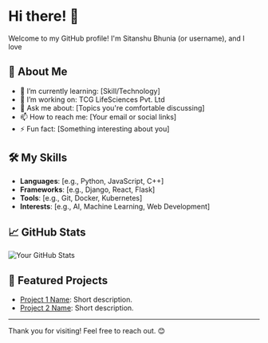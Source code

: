 # Hi there! 👋

Welcome to my GitHub profile! I'm Sitanshu Bhunia (or username), and I love 

## 🚀 About Me
- 🌱 I’m currently learning: [Skill/Technology]
- 💼 I’m working on: TCG LifeSciences Pvt. Ltd
- 💬 Ask me about: [Topics you're comfortable discussing]
- 📫 How to reach me: [Your email or social links]
- ⚡ Fun fact: [Something interesting about you]

## 🛠️ My Skills
- **Languages**: [e.g., Python, JavaScript, C++]
- **Frameworks**: [e.g., Django, React, Flask]
- **Tools**: [e.g., Git, Docker, Kubernetes]
- **Interests**: [e.g., AI, Machine Learning, Web Development]

## 📈 GitHub Stats
![Your GitHub Stats](https://github-readme-stats.vercel.app/api?username=yourusername&show_icons=true&theme=radical)

## 🌟 Featured Projects
- [Project 1 Name](link): Short description.
- [Project 2 Name](link): Short description.

---

Thank you for visiting! Feel free to reach out. 😊
